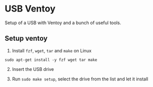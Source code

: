 # USB Ventoy

Setup of a USB with Ventoy and a bunch of useful tools.

## Setup ventoy

1. Install `fzf`, `wget`, `tar` and `make` on Linux

```
sudo apt-get install -y fzf wget tar make
```

2. Insert the USB drive

3. Run `sudo make setup`, select the drive from the list and let it install
